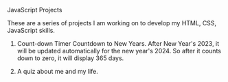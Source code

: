 JavaScript Projects

These are a series of projects I am working on to develop my HTML, CSS, JavaScript skills.

1. Count-down Timer
Countdown to New Years. After New Year's 2023, it will be updated automatically for the new year's 2024. So after it counts down to zero, it will display 365 days. 

2. A quiz about me and my life. 
